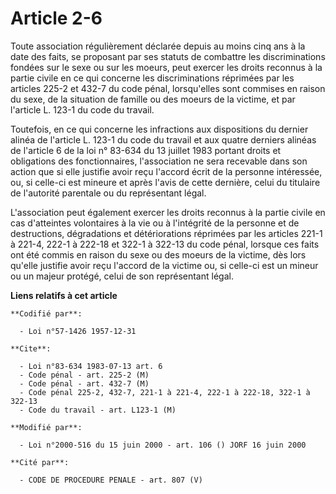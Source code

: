 # Article 2-6

Toute association régulièrement déclarée depuis au moins cinq ans à la date des faits, se proposant par ses statuts de
combattre les discriminations fondées sur le sexe ou sur les moeurs, peut exercer les droits reconnus à la partie civile en
ce qui concerne les discriminations réprimées par les articles 225-2 et 432-7 du code pénal, lorsqu'elles sont commises en
raison du sexe, de la situation de famille ou des moeurs de la victime, et par l'article L. 123-1 du code du travail.

Toutefois, en ce qui concerne les infractions aux dispositions du dernier alinéa de l'article L. 123-1 du code du travail et
aux quatre derniers alinéas de l'article 6 de la loi n° 83-634 du 13 juillet 1983 portant droits et obligations des
fonctionnaires, l'association ne sera recevable dans son action que si elle justifie avoir reçu l'accord écrit de la personne
intéressée, ou, si celle-ci est mineure et après l'avis de cette dernière, celui du titulaire de l'autorité parentale ou du
représentant légal.

L'association peut également exercer les droits reconnus à la partie civile en cas d'atteintes volontaires à la vie ou à
l'intégrité de la personne et de destructions, dégradations et détériorations réprimées par les articles 221-1 à 221-4, 222-1
à 222-18 et 322-1 à 322-13 du code pénal, lorsque ces faits ont été commis en raison du sexe ou des moeurs de la victime, dès
lors qu'elle justifie avoir reçu l'accord de la victime ou, si celle-ci est un mineur ou un majeur protégé, celui de son
représentant légal.

**Liens relatifs à cet article**

	**Codifié par**:

	  - Loi n°57-1426 1957-12-31

	**Cite**:

	  - Loi n°83-634 1983-07-13 art. 6
	  - Code pénal - art. 225-2 (M)
	  - Code pénal - art. 432-7 (M)
	  - Code pénal 225-2, 432-7, 221-1 à 221-4, 222-1 à 222-18, 322-1 à 322-13
	  - Code du travail - art. L123-1 (M)

	**Modifié par**:

	  - Loi n°2000-516 du 15 juin 2000 - art. 106 () JORF 16 juin 2000

	**Cité par**:

	  - CODE DE PROCEDURE PENALE - art. 807 (V)
